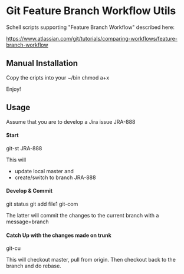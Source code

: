 # Git Feature Branch Workflow Utils
Schell scripts supporting "Feature Branch Workflow" described here:

https://www.atlassian.com/git/tutorials/comparing-workflows/feature-branch-workflow

## Manual Installation
Copy the cripts into your 
~/bin
chmod a+x

Enjoy!

## Usage
Assume that you are to develop a Jira issue JRA-888

#### Start
git-st JRA-888

This will 
 - update local master and 
 - create/switch to branch JRA-888

#### Develop & Commit
git status
git add file1
git-com

The latter will commit the changes to the current branch with a message=branch

#### Catch Up with the changes made on trunk
git-cu

This will checkout master, pull from origin.  Then checkout back to the branch and do rebase.
